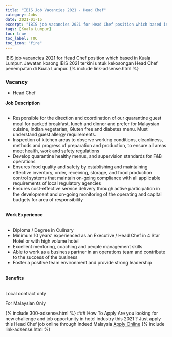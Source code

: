 ```yaml
---
title: "IBIS Job Vacancies 2021 - Head Chef" 
category: Jobs 
date: 2021-01-15 
excerpt: "IBIS job vacancies 2021 for Head Chef position which based in Kuala Lumpur. Jawatan kosong IBIS 2021 terkini untuk kekosongan Head Chef penempatan di Kuala Lumpur" 
tags: [Kuala Lumpur] 
toc: true 
toc_label: TOC 
toc_icon: "fire" 
--- 
```


IBIS job vacancies 2021 for Head Chef position which based in Kuala Lumpur. Jawatan kosong IBIS 2021 terkini untuk kekosongan Head Chef penempatan di Kuala Lumpur. 
{% include link-adsense.html %} 
### Vacancy 
- Head Chef 
<div><div><b>Job Description<br>
</b><br>
<ul><li>Responsible for the direction and coordination of our quarantine guest meal for packed breakfast, lunch and dinner and prefer for Malaysian cuisine, Indian vegetarian, Gluten free and diabetes menu. Must understand guest allergy requirements.
</li><li>Inspection of kitchen areas to observe working conditions, cleanliness, methods and progress of preparation and production, to ensure all areas meet health, work and safety regulations</li><li>Develop quarantine healthy menus, and supervision standards for F&amp;B operations</li><li>Ensures food quality and safety by establishing and maintaining effective inventory, order, receiving, storage, and food production control systems that maintain on-going compliance with all applicable requirements of local regulatory agencies</li><li>Ensures cost-effective service delivery through active participation in the development and on-going monitoring of the operating and capital budgets for area of responsibility</li></ul><br>
<b>
Work Experience<br>
</b><br>
<ul><li>Diploma / Degree in Culinary
</li><li>Minimum 10 years&#8217; experienced as an Executive / Head Chef in 4 Star Hotel or with high volume hotel
</li><li>Excellent mentoring, coaching and people management skills</li><li>Able to work as a business partner in an operations team and contribute to the success of the business</li><li>Foster a positive team environment and provide strong leadership</li></ul><br>
<b>
Benefits<br>
</b><br>
<p>Local contract only</p><p>
For Malaysian Only</p></div></div> 
{% include 300-adsense.html %} 
### How To Apply 
Are you looking for new challenge and job opportunity in hotel industry this 2021 ?
Just apply this Head Chef job online through Indeed Malaysia 
<a href="https://malaysia.indeed.com/viewjob?jk=50f2a0a0aeef460a" class="btn btn--info" target="_blank" rel="nofollow noopenner">Apply Online</a> 
{% include link-adsense.html %} 